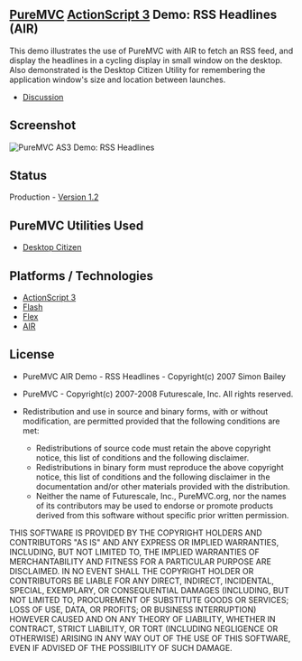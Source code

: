 ## [PureMVC](http://puremvc.github.com/) [ActionScript 3](https://github.com/PureMVC/puremvc-as3-standard-framework/wiki) Demo: RSS Headlines (AIR)
This demo illustrates the use of PureMVC with AIR to fetch an RSS feed, and display the headlines in a cycling display in small window on the desktop. Also demonstrated is the Desktop Citizen Utility for remembering the application window's size and location between launches.

* [Discussion](http://forums.puremvc.org/index.php?topic=178.0)

## Screenshot
![PureMVC AS3 Demo: RSS Headlines](http://puremvc.org/pages/images/screenshots/PureMVC-Shot-AS3-AIR-RSSHeadlines.png)

## Status
Production - [Version 1.2](https://github.com/PureMVC/puremvc-as3-demo-air-rssheadlines/blob/master/version.txt)

## PureMVC Utilities Used
* [Desktop Citizen](https://github.com/PureMVC/puremvc-as3-util-air-desktopcitizen/wiki)

## Platforms / Technologies
* [ActionScript 3](http://en.wikipedia.org/wiki/ActionScript)
* [Flash](http://en.wikipedia.org/wiki/Adobe_flash)
* [Flex](http://en.wikipedia.org/wiki/Adobe_Flex)
* [AIR](http://en.wikipedia.org/wiki/Adobe_AIR)

## License
* PureMVC AIR Demo - RSS Headlines - Copyright(c) 2007 Simon Bailey
* PureMVC - Copyright(c) 2007-2008 Futurescale, Inc.
All rights reserved.

* Redistribution and use in source and binary forms, with or without modification, are permitted provided that the following conditions are met:

  * Redistributions of source code must retain the above copyright notice, this list of conditions and the following disclaimer.
  * Redistributions in binary form must reproduce the above copyright notice, this list of conditions and the following disclaimer in the documentation and/or other materials provided with the distribution.
  * Neither the name of Futurescale, Inc., PureMVC.org, nor the names of its contributors may be used to endorse or promote products derived from this software without specific prior written permission.

THIS SOFTWARE IS PROVIDED BY THE COPYRIGHT HOLDERS AND CONTRIBUTORS "AS IS" AND ANY EXPRESS OR IMPLIED WARRANTIES, INCLUDING, BUT NOT LIMITED TO, THE IMPLIED WARRANTIES OF MERCHANTABILITY AND FITNESS FOR A PARTICULAR PURPOSE ARE DISCLAIMED. IN NO EVENT SHALL THE COPYRIGHT HOLDER OR CONTRIBUTORS BE LIABLE FOR ANY DIRECT, INDIRECT, INCIDENTAL, SPECIAL, EXEMPLARY, OR CONSEQUENTIAL DAMAGES (INCLUDING, BUT NOT LIMITED TO, PROCUREMENT OF SUBSTITUTE GOODS OR SERVICES; LOSS OF USE, DATA, OR PROFITS; OR BUSINESS INTERRUPTION) HOWEVER CAUSED AND ON ANY THEORY OF LIABILITY, WHETHER IN CONTRACT, STRICT LIABILITY, OR TORT (INCLUDING NEGLIGENCE OR OTHERWISE) ARISING IN ANY WAY OUT OF THE USE OF THIS SOFTWARE, EVEN IF ADVISED OF THE POSSIBILITY OF SUCH DAMAGE.